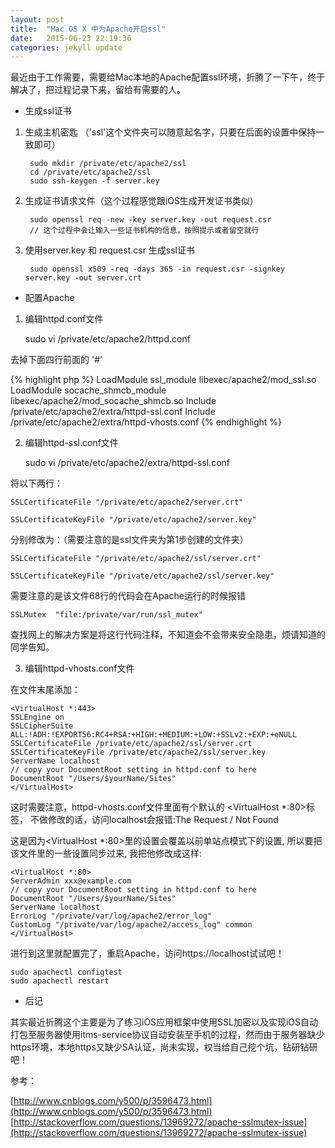 ```yaml
---
layout: post
title:  "Mac OS X 中为Apache开启ssl"
date:   2015-06-23 22:19:36
categories: jekyll update
---
```


最近由于工作需要，需要给Mac本地的Apache配置ssl环境，折腾了一下午，终于解决了，把过程记录下来，留给有需要的人。

- 生成ssl证书

1. 生成主机密匙 （'ssl'这个文件夹可以随意起名字，只要在后面的设置中保持一致即可）


		sudo mkdir /private/etc/apache2/ssl
		cd /private/etc/apache2/ssl
		sudo ssh-keygen -f server.key


2. 生成证书请求文件（这个过程感觉跟iOS生成开发证书类似）

		sudo openssl req -new -key server.key -out request.csr
    	// 这个过程中会让输入一些证书机构的信息，按照提示或者留空就行
   
    
3. 使用server.key 和 request.csr 生成ssl证书

		sudo openssl x509 -req -days 365 -in request.csr -signkey server.key -out server.crt

- 配置Apache

1. 编辑httpd.conf文件

    sudo vi /private/etc/apache2/httpd.conf

    
去掉下面四行前面的 '#'

{% highlight php %}
LoadModule ssl_module libexec/apache2/mod_ssl.so
LoadModule socache_shmcb_module libexec/apache2/mod_socache_shmcb.so
Include /private/etc/apache2/extra/httpd-ssl.conf
Include /private/etc/apache2/extra/httpd-vhosts.conf
{% endhighlight %}

2. 编辑httpd-ssl.conf文件

    sudo vi /private/etc/apache2/extra/httpd-ssl.conf

将以下两行：

    SSLCertificateFile "/private/etc/apache2/server.crt"

    SSLCertificateKeyFile "/private/etc/apache2/server.key"

    
分别修改为：（需要注意的是ssl文件夹为第1步创建的文件夹）

    SSLCertificateFile "/private/etc/apache2/ssl/server.crt"

    SSLCertificateKeyFile "/private/etc/apache2/ssl/server.key"

需要注意的是该文件68行的代码会在Apache运行的时候报错

    SSLMutex  "file:/private/var/run/ssl_mutex"

查找网上的解决方案是将这行代码注释，不知道会不会带来安全隐患，烦请知道的同学告知。

3. 编辑httpd-vhosts.conf文件

在文件末尾添加：

    <VirtualHost *:443> 
    SSLEngine on
    SSLCipherSuite ALL:!ADH:!EXPORT56:RC4+RSA:+HIGH:+MEDIUM:+LOW:+SSLv2:+EXP:+eNULL
    SSLCertificateFile /private/etc/apache2/ssl/server.crt 
    SSLCertificateKeyFile /private/etc/apache2/ssl/server.key
    ServerName localhost
    // copy your DocumentRoot setting in httpd.conf to here
    DocumentRoot "/Users/$yourName/Sites"
    </VirtualHost>

这时需要注意，httpd-vhosts.conf文件里面有个默认的 <VirtualHost *:80>标签， 不做修改的话，访问localhost会报错:The Request / Not Found

这是因为<VirtualHost *:80>里的设置会覆盖以前单站点模式下的设置, 所以要把该文件里的一些设置同步过来, 我把他修改成这样:


	<VirtualHost *:80>
	ServerAdmin xxx@example.com
	// copy your DocumentRoot setting in httpd.conf to here
	DocumentRoot "/Users/$yourName/Sites"
	ServerName localhost
	ErrorLog "/private/var/log/apache2/error_log"
	CustomLog "/private/var/log/apache2/access_log" common
	</VirtualHost> 

进行到这里就配置完了，重启Apache，访问https://localhost试试吧！

    sudo apachectl configtest
    sudo apachectl restart

- 后记

其实最近折腾这个主要是为了练习iOS应用框架中使用SSL加密以及实现iOS自动打包至服务器使用itms-service协议自动安装至手机的过程，然而由于服务器缺少https环境，本地https又缺少SA认证，尚未实现，权当给自己挖个坑，钻研钻研吧！

参考：

[http://www.cnblogs.com/y500/p/3596473.html](http://www.cnblogs.com/y500/p/3596473.html)
[http://stackoverflow.com/questions/13969272/apache-sslmutex-issue](http://stackoverflow.com/questions/13969272/apache-sslmutex-issue)



